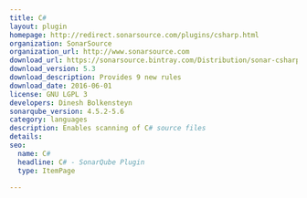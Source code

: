 ```yaml
---
title: C#
layout: plugin
homepage: http://redirect.sonarsource.com/plugins/csharp.html
organization: SonarSource
organization_url: http://www.sonarsource.com
download_url: https://sonarsource.bintray.com/Distribution/sonar-csharp-plugin/sonar-csharp-plugin-5.3.jar
download_version: 5.3
download_description: Provides 9 new rules
download_date: 2016-06-01
license: GNU LGPL 3
developers: Dinesh Bolkensteyn
sonarqube_version: 4.5.2-5.6
category: languages
description: Enables scanning of C# source files
details: 
seo: 
  name: C#
  headline: C# - SonarQube Plugin
  type: ItemPage

---
```

